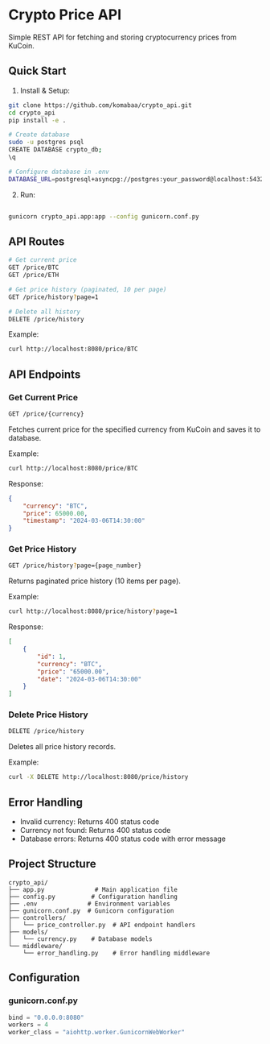 # Crypto Price API

Simple REST API for fetching and storing cryptocurrency prices from KuCoin.

## Quick Start

1. Install & Setup:
```bash
git clone https://github.com/komabaa/crypto_api.git
cd crypto_api
pip install -e .

# Create database
sudo -u postgres psql
CREATE DATABASE crypto_db;
\q

# Configure database in .env
DATABASE_URL=postgresql+asyncpg://postgres:your_password@localhost:5432/crypto_db
```

2. Run:
```bash

gunicorn crypto_api.app:app --config gunicorn.conf.py
```

## API Routes

```bash
# Get current price
GET /price/BTC
GET /price/ETH

# Get price history (paginated, 10 per page)
GET /price/history?page=1

# Delete all history
DELETE /price/history
```

Example:
```bash
curl http://localhost:8080/price/BTC
```

## API Endpoints

### Get Current Price
```bash
GET /price/{currency}
```
Fetches current price for the specified currency from KuCoin and saves it to database.

Example:
```bash
curl http://localhost:8080/price/BTC
```

Response:
```json
{
    "currency": "BTC",
    "price": 65000.00,
    "timestamp": "2024-03-06T14:30:00"
}
```

### Get Price History
```bash
GET /price/history?page={page_number}
```
Returns paginated price history (10 items per page).

Example:
```bash
curl http://localhost:8080/price/history?page=1
```

Response:
```json
[
    {
        "id": 1,
        "currency": "BTC",
        "price": "65000.00",
        "date": "2024-03-06T14:30:00"
    }
]
```

### Delete Price History
```bash
DELETE /price/history
```
Deletes all price history records.

Example:
```bash
curl -X DELETE http://localhost:8080/price/history
```

## Error Handling

- Invalid currency: Returns 400 status code
- Currency not found: Returns 400 status code
- Database errors: Returns 400 status code with error message

## Project Structure
```
crypto_api/
├── app.py              # Main application file
├── config.py          # Configuration handling
├── .env              # Environment variables
├── gunicorn.conf.py  # Gunicorn configuration
├── controllers/
│   └── price_controller.py  # API endpoint handlers
├── models/
│   └── currency.py    # Database models
└── middleware/
    └── error_handling.py    # Error handling middleware
```

## Configuration

### gunicorn.conf.py
```python
bind = "0.0.0.0:8080"
workers = 4
worker_class = "aiohttp.worker.GunicornWebWorker"
```


